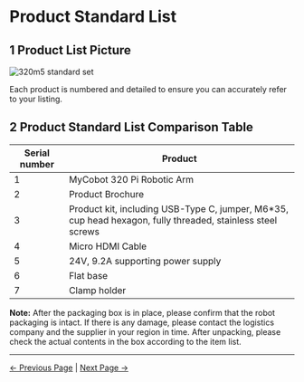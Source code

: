 # Product Standard List

## 1 Product List Picture

![320m5 standard set](../../resources/4-FirstInstallAndUse/320PI标准套2.png)

Each product is numbered and detailed to ensure you can accurately refer to your listing.

## 2 Product Standard List Comparison Table

| Serial number | Product                                                                                                     |
| ------------- | ----------------------------------------------------------------------------------------------------------- |
| 1             | MyCobot 320 Pi Robotic Arm                                                                                  |
| 2             | Product Brochure                                                                                            |
| 3             | Product kit, including USB-Type C, jumper, M6\*35, cup head hexagon, fully threaded, stainless steel screws |
| 4             | Micro HDMI Cable                                                                                            |
| 5             | 24V, 9.2A supporting power supply                                                                           |
| 6             | Flat base                                                                                                   |
| 7             | Clamp holder                                                                                                |

**Note:** After the packaging box is in place, please confirm that the robot packaging is intact. If there is any damage, please contact the logistics company and the supplier in your region in time. After unpacking, please check the actual contents in the box according to the item list.

---

[← Previous Page](4.1_320_PI_firstUse.md) | [Next Page →](4.1.2-产品开箱.md)
